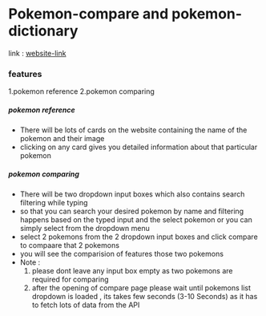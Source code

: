 # Pokemon-compare and pokemon-dictionary
link : [website-link](https://poke-compare.herokuapp.com/)

### features 
1.pokemon reference
2.pokemon comparing

##### pokemon reference 
- There will be lots of cards on the website containing the name of the pokemon and their image 
- clicking on any card gives you detailed information about that particular pokemon

##### pokemon comparing
- There will be two dropdown input boxes which also contains search filtering while typing
- so that you can search your desired pokemon by name and filtering happens based on the typed input and the select pokemon or you can simply select from the dropdown menu
- select 2 pokemons  from the 2 dropdown input boxes and click compare to compaare that 2 pokemons
- you will see the comparision of features those two pokemons
- Note : 
  1. please dont leave any input box empty as two pokemons are required for comparing
  2. after the opening of compare page please wait until pokemons list dropdown is loaded , 
     its takes few seconds (3-10 Seconds) as it has to fetch lots of data from the API
